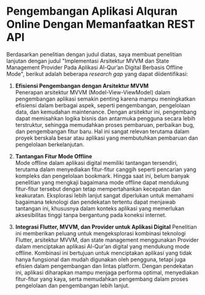 # Pengembangan Aplikasi Alquran Online Dengan Memanfaatkan REST API

Berdasarkan penelitian dengan judul diatas, saya membuat penelitian lanjutan dengan judul "Implementasi Arsitektur MVVM dan State Management Provider Pada Aplikasi Al-Qur’an Digital Berbasis Offline Mode", berikut adalah beberapa *research gap* yang dapat diidentifikasi:

1. **Efisiensi Pengembangan dengan Arsitektur MVVM**  
   Penerapan arsitektur MVVM (Model-View-ViewModel) dalam pengembangan aplikasi semakin penting karena mampu meningkatkan efisiensi dalam berbagai aspek, seperti pengembangan, pengelolaan data, dan kemudahan maintenance. Dengan arsitektur ini, pengembang dapat memisahkan logika bisnis dan antarmuka pengguna secara lebih terstruktur, sehingga memudahkan proses pembaruan, perbaikan bug, dan pengembangan fitur baru. Hal ini sangat relevan terutama dalam proyek berskala besar atau aplikasi yang membutuhkan pembaruan dan pengelolaan berkelanjutan.

2. **Tantangan Fitur Mode Offline**  
   Mode offline dalam aplikasi digital memiliki tantangan tersendiri, terutama dalam menyediakan fitur-fitur canggih seperti pencarian yang kompleks dan pengelolaan bookmark. Hingga saat ini, belum banyak penelitian yang mengkaji bagaimana mode offline dapat mendukung fitur-fitur tersebut dengan tetap mempertahankan kecepatan dan keakuratan. Eksplorasi lebih lanjut sangat diperlukan untuk memahami bagaimana teknologi dan pendekatan tertentu dapat menjawab tantangan ini, khususnya dalam konteks aplikasi yang memerlukan aksesibilitas tinggi tanpa bergantung pada koneksi internet.

3. **Integrasi Flutter, MVVM, dan Provider untuk Aplikasi Digital**
   Penelitian ini memberikan peluang untuk mengeksplorasi kombinasi teknologi Flutter, arsitektur MVVM, dan state management menggunakan Provider dalam menciptakan aplikasi Al-Qur’an digital yang mendukung mode offline. Kombinasi ini bertujuan untuk menciptakan aplikasi yang tidak hanya fungsional dan mudah digunakan oleh pengguna, tetapi juga efisien dalam pengembangan dan lintas platform. Dengan pendekatan ini, aplikasi diharapkan mampu menjaga performa optimal, menyediakan fitur-fitur yang kaya, serta memudahkan pengembang dalam proses pengelolaan dan pengembangan lebih lanjut.
